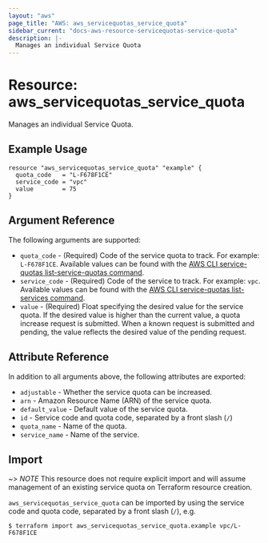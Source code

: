 ```yaml
---
layout: "aws"
page_title: "AWS: aws_servicequotas_service_quota"
sidebar_current: "docs-aws-resource-servicequotas-service-quota"
description: |-
  Manages an individual Service Quota
---
```


# Resource: aws_servicequotas_service_quota

Manages an individual Service Quota.

## Example Usage

```hcl
resource "aws_servicequotas_service_quota" "example" {
  quota_code   = "L-F678F1CE"
  service_code = "vpc"
  value        = 75
}
```

## Argument Reference

The following arguments are supported:

* `quota_code` - (Required) Code of the service quota to track. For example: `L-F678F1CE`. Available values can be found with the [AWS CLI service-quotas list-service-quotas command](https://docs.aws.amazon.com/cli/latest/reference/service-quotas/list-service-quotas.html).
* `service_code` - (Required) Code of the service to track. For example: `vpc`. Available values can be found with the [AWS CLI service-quotas list-services command](https://docs.aws.amazon.com/cli/latest/reference/service-quotas/list-services.html).
* `value` - (Required) Float specifying the desired value for the service quota. If the desired value is higher than the current value, a quota increase request is submitted. When a known request is submitted and pending, the value reflects the desired value of the pending request.

## Attribute Reference

In addition to all arguments above, the following attributes are exported:

* `adjustable` - Whether the service quota can be increased.
* `arn` - Amazon Resource Name (ARN) of the service quota.
* `default_value` - Default value of the service quota.
* `id` - Service code and quota code, separated by a front slash (`/`)
* `quota_name` - Name of the quota.
* `service_name` - Name of the service.

## Import

~> *NOTE* This resource does not require explicit import and will assume management of an existing service quota on Terraform resource creation.

`aws_servicequotas_service_quota` can be imported by using the service code and quota code, separated by a front slash (`/`), e.g.

```
$ terraform import aws_servicequotas_service_quota.example vpc/L-F678F1CE
```
